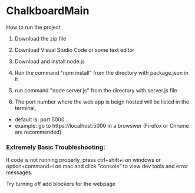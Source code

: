 # ChalkboardMain

How to run the project

1. Download the zip file

2. Download Visual Studio Code or some text editor 

3. Download and install node.js

4. Run the command "npm install" from the directory with package.json in it

5. run command "node server.js" from the directory with server.js file

6. The port number where the web app is beign hosted will be listed in the terminal,
- default is: port 5000
- example: go to https://localhost:5000 in a browswer (Firefox or Chrome are recommended)

### Extremely Basic Troubleshooting:

If code is not running properly, press ctrl+shift+i on windows or option+command+i on mac and click "console"
to view dev tools and error messages.

Try turning off add blockers for the webpage
